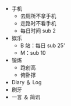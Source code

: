 - 手机
	- 去厕所不拿手机
	- 走路时不看手机
	- 每日时间 sub 2
- 娱乐
	- B 站：每日 sub 25'
	- M：sub 10
- 锻炼
	- 跑创高
	- 俯卧撑
- Diary ＆ Log
- 刷牙
- 一言 ＆ 简讯